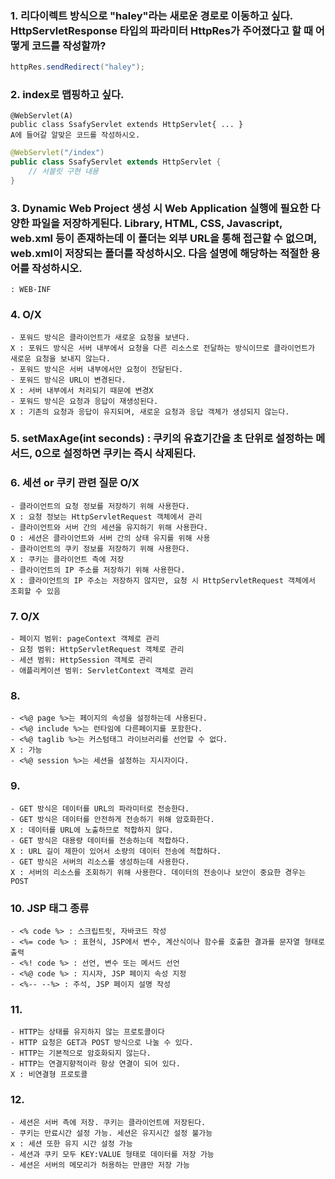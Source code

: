 ### 1. 리다이렉트 방식으로 "haley"라는 새로운 경로로 이동하고 싶다. HttpServletResponse 타입의 파라미터 HttpRes가 주어졌다고 할 때 어떻게 코드를 작성할까? 
``` java
httpRes.sendRedirect("haley");
```
### 2. index로 맵핑하고 싶다. 
    @WebServlet(A)
    public class SsafyServlet extends HttpServlet{ ... }
    A에 들어갈 알맞은 코드를 작성하시오.
``` java
@WebServlet("/index")
public class SsafyServlet extends HttpServlet {
    // 서블릿 구현 내용
}
```  
### 3. Dynamic Web Project 생성 시 Web Application 실행에 필요한 다양한 파일을 저장하게된다. Library, HTML, CSS, Javascript, web.xml 등이 존재하는데 이 폴더는 외부 URL을 통해 접근할 수 없으며, web.xml이 저장되는 폴더를 작성하시오. 다음 설명에 해당하는 적절한 용어를 작성하시오.
    : WEB-INF
### 4. O/X
    - 포워드 방식은 클라이언트가 새로운 요청을 보낸다.
    X : 포워드 방식은 서버 내부에서 요청을 다른 리소스로 전달하는 방식이므로 클라이언트가 새로운 요청을 보내지 않는다.
    - 포워드 방식은 서버 내부에서만 요청이 전달된다.
    - 포워드 방식은 URL이 변경된다.
    X : 서버 내부에서 처리되기 때문에 변경X
    - 포워드 방식은 요청과 응답이 재생성된다.
    X : 기존의 요청과 응답이 유지되며, 새로운 요청과 응답 객체가 생성되지 않는다.
### 5. setMaxAge(int seconds) : 쿠키의 유효기간을 초 단위로 설정하는 메서드, 0으로 설정하면 쿠키는 즉시 삭제된다.
### 6. 세션 or 쿠키 관련 질문 O/X
    - 클라이언트의 요청 정보를 저장하기 위해 사용한다.
    X : 요청 정보는 HttpServletRequest 객체에서 관리
    - 클라이언트와 서버 간의 세션을 유지하기 위해 사용한다.
    O : 세션은 클라이언트와 서버 간의 상태 유지를 위해 사용
    - 클라이언트의 쿠키 정보를 저장하기 위해 사용한다.
    X : 쿠키는 클라이언트 측에 저장
    - 클라이언트의 IP 주소를 저장하기 위해 사용한다.
    X : 클라이언트의 IP 주소는 저장하지 않지만, 요청 시 HttpServletRequest 객체에서 조회할 수 있음
### 7. O/X
    - 페이지 범위: pageContext 객체로 관리
    - 요청 범위: HttpServletRequest 객체로 관리
    - 세션 범위: HttpSession 객체로 관리
    - 애플리케이션 범위: ServletContext 객체로 관리
### 8.
    - <%@ page %>는 페이지의 속성을 설정하는데 사용된다.
    - <%@ include %>는 런타임에 다른페이지를 포함한다.
    - <%@ taglib %>는 커스텀태그 라이브러리를 선언할 수 없다. 
    X : 가능
    - <%@ session %>는 세션을 설정하는 지시자이다.
### 9. 
    - GET 방식은 데이터를 URL의 파라미터로 전송한다.
    - GET 방식은 데이터를 안전하게 전송하기 위해 암호화한다.
    X : 데이터를 URL에 노출하므로 적합하지 않다.
    - GET 방식은 대용량 데이터를 전송하는데 적합하다.
    X : URL 길이 제한이 있어서 소량의 데이터 전송에 적합하다.
    - GET 방식은 서버의 리소스를 생성하는데 사용한다.
    X : 서버의 리소스를 조회하기 위해 사용한다. 데이터의 전송이나 보안이 중요한 경우는 POST
### 10. JSP 태그 종류
    - <% code %> : 스크립트릿, 자바코드 작성
    - <%= code %> : 표현식, JSP에서 변수, 계산식이나 함수를 호출한 결과를 문자열 형태로 출력
    - <%! code %> : 선언, 변수 또는 메서드 선언
    - <%@ code %> : 지시자, JSP 페이지 속성 지정
    - <%-- --%> : 주석, JSP 페이지 설명 작성
### 11.
    - HTTP는 상태를 유지하지 않는 프로토콜이다
    - HTTP 요청은 GET과 POST 방식으로 나눌 수 있다.
    - HTTP는 기본적으로 암호화되지 않는다.
    - HTTP는 연결지향적이라 항상 연결이 되어 있다.
    X : 비연결형 프로토콜
### 12.
    - 세션은 서버 측에 저장. 쿠키는 클라이언트에 저장된다.
    - 쿠키는 만료시간 설정 가능. 세션은 유지시간 설정 불가능
    x : 세션 또한 유지 시간 설정 가능
    - 세션과 쿠키 모두 KEY:VALUE 형태로 데이터를 저장 가능
    - 세션은 서버의 메모리가 허용하는 만큼만 저장 가능